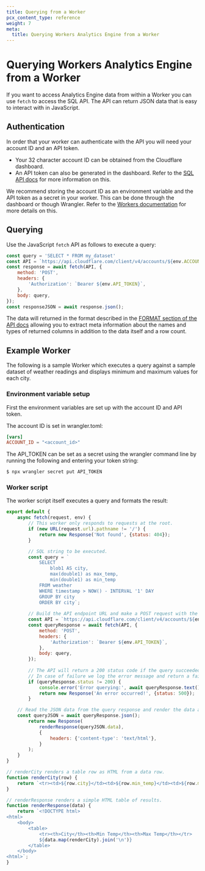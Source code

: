 ```yaml
---
title: Querying from a Worker
pcx_content_type: reference
weight: 7
meta:
  title: Querying Workers Analytics Engine from a Worker
---
```


# Querying Workers Analytics Engine from a Worker

If you want to access Analytics Engine data from within a Worker you can use `fetch` to access the SQL API. The API can return JSON data that is easy to interact with in JavaScript.

## Authentication

In order that your worker can authenticate with the API you will need your account ID and an API token. 

* Your 32 character account ID can be obtained from the Cloudflare dashboard.
* An API token can also be generated in the dashboard. Refer to the [SQL API docs](../sql-api/#authentication) for more information on this.

We recommend storing the account ID as an environment variable and the API token as a secret in your worker. This can be done through the dashboard or though Wrangler. Refer to the [Workers documentation](/workers/platform/environment-variables/) for more details on this.

## Querying

Use the JavaScript `fetch` API as follows to execute a query:

```JavaScript
const query = 'SELECT * FROM my_dataset'
const API = `https://api.cloudflare.com/client/v4/accounts/${env.ACCOUNT_ID}/analytics_engine/sql`;
const response = await fetch(API, {
    method: 'POST',
    headers: {
        'Authorization': `Bearer ${env.API_TOKEN}`,
    },
    body: query,
});
const responseJSON = await response.json();
```

The data will returned in the format described in the [FORMAT section of the API docs](../sql-reference/#json) allowing you to extract meta information about the names and types of returned columns in addition to the data itself and a row count.


## Example Worker

The following is a sample Worker which executes a query against a sample dataset of weather readings and displays minimum and maximum values for each city.

### Environment variable setup

First the environment variables are set up with the account ID and API token.

The account ID is set in wrangler.toml:
```TOML
[vars]
ACCOUNT_ID = "<account_id>"
```

The API_TOKEN can be set as a secret using the wrangler command line by running the following and entering your token string:
```sh
$ npx wrangler secret put API_TOKEN
```

### Worker script

The worker script itself executes a query and formats the result:
```JavaScript
export default {
    async fetch(request, env) {
        // This worker only responds to requests at the root.
        if (new URL(request.url).pathname != '/') {
            return new Response('Not found', {status: 404});
        }

        // SQL string to be executed.
        const query = `
            SELECT
                blob1 AS city,
                max(double1) as max_temp,
                min(double1) as min_temp
            FROM weather
            WHERE timestamp > NOW() - INTERVAL '1' DAY
            GROUP BY city
            ORDER BY city`;
            
        // Build the API endpoint URL and make a POST request with the query string
        const API = `https://api.cloudflare.com/client/v4/accounts/${env.ACCOUNT_ID}/analytics_engine/sql`;
        const queryResponse = await fetch(API, {
            method: 'POST',
            headers: {
                'Authorization': `Bearer ${env.API_TOKEN}`,
            },
            body: query,
        });
        
        // The API will return a 200 status code if the query succeeded.
        // In case of failure we log the error message and return a failure message.
        if (queryResponse.status != 200) {
            console.error('Error querying:', await queryResponse.text());
            return new Response('An error occurred!', {status: 500});
        }

    // Read the JSON data from the query response and render the data as HTML.
    const queryJSON = await queryResponse.json();
        return new Response(
            renderResponse(queryJSON.data),
            {
                headers: {'content-type': 'text/html'},
            }
        );
    }
}

// renderCity renders a table row as HTML from a data row.
function renderCity(row) {
    return `<tr><td>${row.city}</td><td>${row.min_temp}</td><td>${row.max_temp}</td></tr>`;
}

// renderResponse renders a simple HTML table of results.
function renderResponse(data) {
    return `<!DOCTYPE html>
<html>
    <body>
        <table>
            <tr><th>City</th><th>Min Temp</th><th>Max Temp</th></tr>
            ${data.map(renderCity).join('\n')}
        </table>
    </body>
<html>`;
}
```
